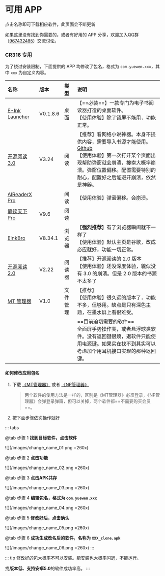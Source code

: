 # 可用 APP

点击名称即可下载相应软件，此页面会不断更新

如果这里没有找到你需要的，或者有好用的 APP 分享，欢迎加入QQ群（[967432485](https://qm.qq.com/cgi-bin/qm/qr?k=c1Y_oGnLOEOmLJoS3zkX0Uj2N_zFhIv4&jump_from=webapi&authKey=m8iiNbdWca/hyYhSICA0SFOA0MxJm6HeMBmMa7QVXTjRTpxKlrkkYJbCpWzX2vOv)）交流讨论。
### CR316 专用

为了绕过安装限制，下面提供的 APP 均修改了包名，格式为 `com.yuewen.xxx`，其中 `xxx` 为自定义内容。 

| 名称 | 版本 | 类型 | 说明 |
| :---- | :---- | :---- | :---- |
| [E-Ink Launcher](/vuepress/app/qq-read/EInkLauncher_clone.apk) | V0.1.8.6 | 桌面 |  【==必装==】一款专门为电子书阅读器打造的桌面软件。<br/>【使用体验】除了锁屏不能用，功能正常。 |
| [开源阅读 3.0](/vuepress/app/qq-read/Legado_3.24.08280301_clone.apk) | V3.24 | 阅读 | 【推荐】看网络小说神器。本身不提供内容，需要导入书源才能使用。[Github](https://github.com/gedoor/legado) <br/>【使用体验】第一次打开某个页面出现帮助弹窗就会崩溃，搜索大概率崩溃。弹窗位置偏移。配置需要特别的耐心，配置好之后能避开崩溃，依然是神器。 |
| [AlReaderX Pro](/vuepress/app/qq-read/AlReaderXPro_android_clone.apk) |  | 阅读 | 【使用体验】弹窗偏移。会崩溃。 |
| [静读天下 Pro](/vuepress/app/qq-read/Moon_Reader_Pro_v9.6_clone.apk) | V9.6 | 阅读 |  |
| [EinkBro](/vuepress/app/qq-read/EinkBro_V8.34.1_clone.apk) | V8.34.1 | 浏览器 | 【**强烈推荐**】有了浏览器瞬间就不一样了<br/>【使用体验】默认主页是谷歌，改成必应就好，功能一切正常。 |
| [开源阅读 2.0](/vuepress/app/qq-read/YueDu_V2.22.040110_clone.apk) | V2.22 | 阅读器 | 【推荐】开源阅读的 2.0 版本<br/>【使用体验】还没深度体验，貌似没有 3.0 的崩溃。但是 2.0 版本的书源不太多了 |
| [MT 管理器](/vuepress/app/qq-read/MT_Vbeta15.08.15_clone.apk) | V1.0 | 文件管理 | 【推荐】<br/>【使用体验】很久远的版本了，功能不多，但够用。缺点是只有深色主题，在墨水屏上看很难受。 |
|  |  |  | ==目前迫切需要的软件==<br/>全面屏手势操作类，或者悬浮球类软件。没有返回键很烦，退软件只能使用电源键。如果实在找不到其实可以考虑加个用耳机接口实现的那种返回键。 |

#### 如何修改应用包名

1. 下载 [《MT管理器》](https://mt2.cn/) 或者 [《NP管理器》](https://github.com/githubXiaowangzi/NP-Manager)

    > 两个软件的使用方法是一样的，区别是《MT管理器》必须登录，《NP管理器》会弹登录弹窗，但可以关掉，两个软件都==不需要购买会员==。

2. 按下面步骤依次操作就好

::: tabs

@tab 步骤 1
**找到目标软件，点击软件**

![](/images/change_name_01.png =260x)

@tab 步骤 2
**点击功能**

![](/images/change_name_02.png =260x)

@tab 步骤 3
**点击APK共存**

![](/images/change_name_03.png =260x)

@tab 步骤 4
**编辑包名，格式为 `com.yuewen.xxx`**

![](/images/change_name_04.png =260x)

@tab 步骤 5
**修改好后，点击确认**

![](/images/change_name_05.png =260x)

@tab 步骤 6
**成功生成改名后的软件，名称为 `XXX_clone.apk`**

![](/images/change_name_06.png =260x)
:::

::: tip
修改好的包大概率不可以安装。能安装也大概率闪退，不能运行。

找**版本低、支持安卓5.0**的软件成功率高。
:::